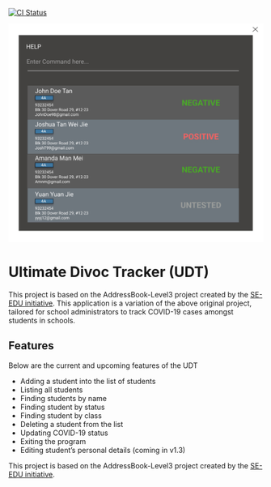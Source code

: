 [![CI Status](https://github.com/se-edu/addressbook-level3/workflows/Java%20CI/badge.svg)](https://github.com/se-edu/addressbook-level3/actions)

![Ui](docs/images/Ui.png)

# Ultimate Divoc Tracker (UDT)

This project is based on the AddressBook-Level3 project created by the [SE-EDU initiative](https://se-education.org).
This application is a variation of the above original project, tailored for school administrators to track COVID-19 cases amongst students in schools.

## Features

Below are the current and upcoming features of the UDT
* Adding a student into the list of students
* Listing all students
* Finding students by name
* Finding student by status
* Finding student by class
* Deleting a student from the list
* Updating COVID-19 status
* Exiting the program
* Editing student’s personal details (coming in v1.3)

This project is based on the AddressBook-Level3 project created by the [SE-EDU initiative](https://se-education.org).
